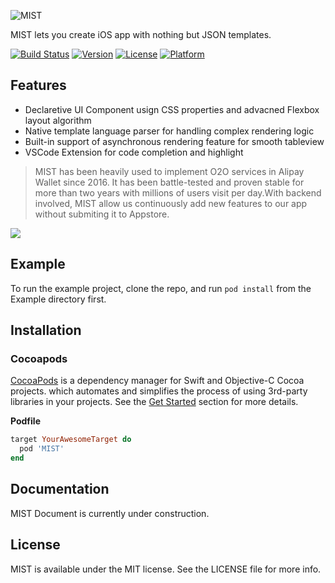 


![MIST](https://zos.alipayobjects.com/rmsportal/UdQchQQMceYaxFkYQJHu.svg)

MIST lets you create iOS app with nothing but JSON templates.  

[![Build Status](https://travis-ci.org/Vizzle/MIST.svg?branch=master)](https://travis-ci.org/Vizzle/MIST)
[![Version](https://img.shields.io/cocoapods/v/MIST.svg?style=flat)](http://cocoapods.org/pods/MIST)
[![License](https://img.shields.io/cocoapods/l/MIST.svg?style=flat)](http://cocoapods.org/pods/MIST)
[![Platform](https://img.shields.io/cocoapods/p/MIST.svg?style=flat)](http://cocoapods.org/pods/MIST)

## Features

- Declaretive UI Component usign CSS properties and advacned Flexbox layout algorithm
- Native template language parser for handling complex rendering logic
- Built-in support of asynchronous rendering feature for smooth tableview
- VSCode Extension for code completion and highlight

> MIST has been heavily used to implement O2O services in Alipay Wallet since 2016. It has been battle-tested and proven stable for more than two years with millions of users visit per day.With backend involved, MIST allow us continuously add new features to our app without submiting it to Appstore.

[![](http://i.ytimg.com/vi/Am4h2MZUggY/maxresdefault.jpg)](https://www.youtube.com/watch?v=Am4h2MZUggY)

## Example

To run the example project, clone the repo, and run `pod install` from the Example directory first.

## Installation

### Cocoapods

[CocoaPods](http://cocoapods.org) is a dependency manager for Swift and Objective-C Cocoa projects. which automates and simplifies the process of using 3rd-party libraries in your projects. See the [Get Started](https://cocoapods.org/#get_started) section for more details.

**Podfile**

```ruby
target YourAwesomeTarget do
  pod 'MIST'
end
```

## Documentation

MIST Document is currently under construction. 



## License

MIST is available under the MIT license. See the LICENSE file for more info.
